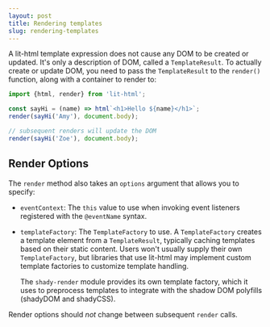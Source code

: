 ```yaml
---
layout: post
title: Rendering templates
slug: rendering-templates
---
```



A lit-html template expression does not cause any DOM to be created or updated. It's only a description of DOM, called a `TemplateResult`. To actually create or update DOM, you need to pass the `TemplateResult` to the `render()` function, along with a container to render to:

```js
import {html, render} from 'lit-html';

const sayHi = (name) => html`<h1>Hello ${name}</h1>`;
render(sayHi('Amy'), document.body);

// subsequent renders will update the DOM
render(sayHi('Zoe'), document.body);
```

## Render Options

The `render` method also takes an `options` argument that allows you to specify:

*   `eventContext`: The `this` value to use when invoking event listeners registered with the `@eventName` syntax.

*   `templateFactory`: The `TemplateFactory` to use. A `TemplateFactory` creates a template element from a `TemplateResult`, typically caching templates based on their static content. Users won't usually supply their own `TemplateFactory`, but libraries that use lit-html may implement custom template factories to customize template handling.

    The `shady-render` module provides its own template factory, which it uses to preprocess templates to integrate with the shadow DOM polyfills (shadyDOM and shadyCSS). 

Render options should *not* change between subsequent `render` calls. 
